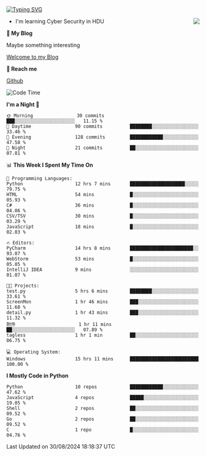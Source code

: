 [![Typing SVG](https://readme-typing-svg.herokuapp.com?font=Fira+Code&pause=1000&random=false&width=450&height=60&lines=Hello+%F0%9F%91%8B%F0%9F%8F%BB;I'm+JBNRZ)](https://git.io/typing-svg)

<a href="#">
  <img align="right" src="https://github-readme-stats.vercel.app/api?username=JBNRZ&show_icons=true&bg_color=15,f2f7fd,E0EAFC" />
</a>

- I'm learning Cyber Security in HDU

 **🌱 My Blog**

Maybe something interesting

[Welcome to my Blog](https://jbnrz.com.cn/)

 **💬 Reach me** 

[Github](https://github.com/JBNRZ)


<!--START_SECTION:waka-->
![Code Time](http://img.shields.io/badge/Code%20Time-653%20hrs%2048%20mins-blue)

**I'm a Night 🦉** 

```text
🌞 Morning                30 commits          ███░░░░░░░░░░░░░░░░░░░░░░   11.15 % 
🌆 Daytime                90 commits          ████████░░░░░░░░░░░░░░░░░   33.46 % 
🌃 Evening                128 commits         ████████████░░░░░░░░░░░░░   47.58 % 
🌙 Night                  21 commits          ██░░░░░░░░░░░░░░░░░░░░░░░   07.81 % 
```


📊 **This Week I Spent My Time On** 

```text
💬 Programming Languages: 
Python                   12 hrs 7 mins       ████████████████████░░░░░   79.75 % 
HTML                     54 mins             █░░░░░░░░░░░░░░░░░░░░░░░░   05.93 % 
C#                       36 mins             █░░░░░░░░░░░░░░░░░░░░░░░░   04.06 % 
CSV/TSV                  30 mins             █░░░░░░░░░░░░░░░░░░░░░░░░   03.29 % 
JavaScript               18 mins             █░░░░░░░░░░░░░░░░░░░░░░░░   02.03 % 

🔥 Editors: 
PyCharm                  14 hrs 8 mins       ███████████████████████░░   93.07 % 
WebStorm                 53 mins             █░░░░░░░░░░░░░░░░░░░░░░░░   05.85 % 
IntelliJ IDEA            9 mins              ░░░░░░░░░░░░░░░░░░░░░░░░░   01.07 % 

🐱‍💻 Projects: 
test.py                  5 hrs 6 mins        ████████░░░░░░░░░░░░░░░░░   33.61 % 
ScreenMon                1 hr 46 mins        ███░░░░░░░░░░░░░░░░░░░░░░   11.68 % 
detail.py                1 hr 43 mins        ███░░░░░░░░░░░░░░░░░░░░░░   11.32 % 
附件                       1 hr 11 mins        ██░░░░░░░░░░░░░░░░░░░░░░░   07.89 % 
tagless                  1 hr 1 min          ██░░░░░░░░░░░░░░░░░░░░░░░   06.75 % 

💻 Operating System: 
Windows                  15 hrs 11 mins      █████████████████████████   100.00 % 
```

**I Mostly Code in Python** 

```text
Python                   10 repos            ████████████░░░░░░░░░░░░░   47.62 % 
JavaScript               4 repos             █████░░░░░░░░░░░░░░░░░░░░   19.05 % 
Shell                    2 repos             ██░░░░░░░░░░░░░░░░░░░░░░░   09.52 % 
Go                       2 repos             ██░░░░░░░░░░░░░░░░░░░░░░░   09.52 % 
C                        1 repo              █░░░░░░░░░░░░░░░░░░░░░░░░   04.76 % 
```




 Last Updated on 30/08/2024 18:18:37 UTC
<!--END_SECTION:waka-->
